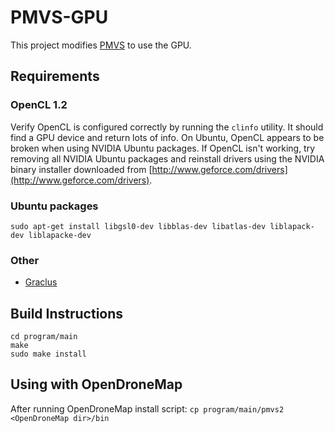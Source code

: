 # PMVS-GPU
This project modifies [PMVS](http://www.di.ens.fr/pmvs/) to use the GPU.

## Requirements
### OpenCL 1.2
Verify OpenCL is configured correctly by running the `clinfo` utility. It should find a GPU device and return lots of info. On Ubuntu, OpenCL appears to be broken when using NVIDIA Ubuntu packages. If OpenCL isn't working, try removing all NVIDIA Ubuntu packages and reinstall drivers using the NVIDIA binary installer downloaded from [http://www.geforce.com/drivers](http://www.geforce.com/drivers).

### Ubuntu packages
```
sudo apt-get install libgsl0-dev libblas-dev libatlas-dev liblapack-dev liblapacke-dev
```

### Other
* [Graclus](http://www.cs.utexas.edu/users/dml/Software/graclus.html)

## Build Instructions
```
cd program/main
make
sudo make install
```

## Using with OpenDroneMap
After running OpenDroneMap install script:
`cp program/main/pmvs2 <OpenDroneMap dir>/bin`
